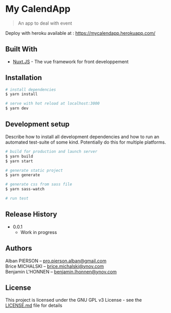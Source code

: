 # My CalendApp

> An app to deal with event

Deploy with heroku available at : <https://mycalendapp.herokuapp.com/>

## Built With

* [Nuxt.JS](https://github.com/nuxt/nuxt.js) - The vue framework for front developpement

## Installation

```bash
# install dependencies
$ yarn install

# serve with hot reload at localhost:3000
$ yarn dev
```

## Development setup

Describe how to install all development dependencies and how to run an automated test-suite of some kind. Potentially do this for multiple platforms.

```bash
# build for production and launch server
$ yarn build
$ yarn start

# generate static project
$ yarn generate

# generate css from sass file
$ yarn sass-watch

# run test

```

## Release History

* 0.0.1
  * Work in progress

## Authors

Alban PIERSON – pro.pierson.alban@gmail.com  
Brice MICHALSKI – brice.michalski@ynov.com  
Benjamin L'HONNEN – benjamin.lhonnen@ynov.com  

## License

This project is licensed under the GNU GPL v3 License - see the [LICENSE.md](LICENSE.md) file for details

